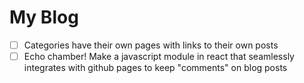 # My Blog

- [ ] Categories have their own pages with links to their own posts
- [ ] Echo chamber! Make a javascript module in react that seamlessly integrates with github pages to keep "comments" on blog posts
